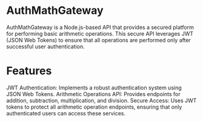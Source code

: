 # AuthMathGateway
AuthMathGateway is a Node.js-based API that provides a secured platform for performing basic arithmetic operations. This secure API leverages JWT (JSON Web Tokens) to ensure that all operations are performed only after successful user authentication.

# Features
JWT Authentication: Implements a robust authentication system using JSON Web Tokens.
Arithmetic Operations API: Provides endpoints for addition, subtraction, multiplication, and division.
Secure Access: Uses JWT tokens to protect all arithmetic operation endpoints, ensuring that only authenticated users can access these services.
